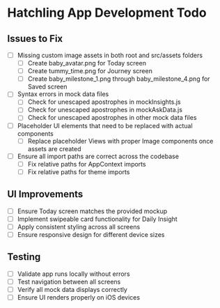 # Hatchling App Development Todo

## Issues to Fix
- [ ] Missing custom image assets in both root and src/assets folders
  - [ ] Create baby_avatar.png for Today screen
  - [ ] Create tummy_time.png for Journey screen
  - [ ] Create baby_milestone_1.png through baby_milestone_4.png for Saved screen
- [ ] Syntax errors in mock data files
  - [ ] Check for unescaped apostrophes in mockInsights.js
  - [ ] Check for unescaped apostrophes in mockAskData.js
  - [ ] Check for unescaped apostrophes in other mock data files
- [ ] Placeholder UI elements that need to be replaced with actual components
  - [ ] Replace placeholder Views with proper Image components once assets are created
- [ ] Ensure all import paths are correct across the codebase
  - [ ] Fix relative paths for AppContext imports
  - [ ] Fix relative paths for theme imports

## UI Improvements
- [ ] Ensure Today screen matches the provided mockup
- [ ] Implement swipeable card functionality for Daily Insight
- [ ] Apply consistent styling across all screens
- [ ] Ensure responsive design for different device sizes

## Testing
- [ ] Validate app runs locally without errors
- [ ] Test navigation between all screens
- [ ] Verify all mock data displays correctly
- [ ] Ensure UI renders properly on iOS devices
